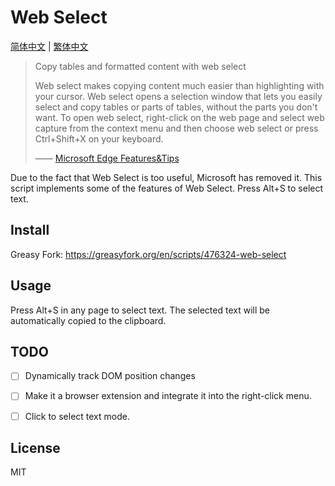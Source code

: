 # Web Select

[简体中文](./README-zh-cn.md) | [繁体中文](./README-zh-tw.md)

> Copy tables and formatted content with web select
> 
> Web select makes copying content much easier than highlighting with your cursor. Web select opens a selection window that lets you easily select and copy tables or parts of tables, without the parts you don't want. To open web select, right-click on the web page and select web capture from the context menu and then choose web select or press Ctrl+Shift+X on your keyboard.
> 
> —— [Microsoft Edge Features&Tips](https://www.microsoft.com/en-us/edge/features/web-capture)

Due to the fact that Web Select is too useful, Microsoft has removed it. This script implements some of the features of Web Select. Press Alt+S to select text.

## Install

Greasy Fork: <https://greasyfork.org/en/scripts/476324-web-select>


## Usage

Press Alt+S in any page to select text. The selected text will be automatically copied to the clipboard.


## TODO

- [ ] Dynamically track DOM position changes
- [ ] Make it a browser extension and integrate it into the right-click menu.
- [ ] Click to select text mode.


## License

MIT